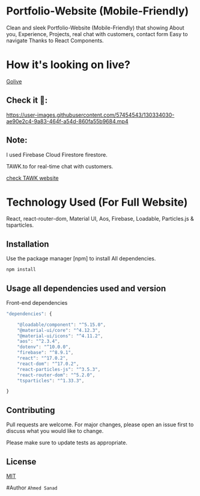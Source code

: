 
# Portfolio-Website (Mobile-Friendly)

Clean and sleek Portfolio-Website (Mobile-Friendly) that showing About you, Experience, Projects, real chat with customers, contact form Easy to navigate Thanks to React Components.


# How it's looking on live?

[Golive](https://ahmedsanadweb.com/)


## Check it 🤗:



https://user-images.githubusercontent.com/57454543/130334030-ae90e2c4-9a83-464f-a54d-860fa55b9684.mp4



## Note:

I used Firebase Cloud Firestore firestore.

TAWK.to for real-time chat with customers.

[check TAWK website](https://www.tawk.to/)


# Technology Used (For Full Website)

React,
react-router-dom, 
Material UI,
Aos,
Firebase,
Loadable,
Particles.js & tsparticles.


## Installation

Use the package manager [npm] to install All dependencies.

```bash
npm install
```


## Usage all dependencies used and version

Front-end dependencies
 
```javascript
"dependencies": {

    "@loadable/component": "^5.15.0",
    "@material-ui/core": "^4.12.3",
    "@material-ui/icons": "^4.11.2",
    "aos": "^2.3.4",
    "dotenv": "^10.0.0",
    "firebase": "^8.9.1",
    "react": "^17.0.2",
    "react-dom": "^17.0.2",
    "react-particles-js": "^3.5.3",
    "react-router-dom": "^5.2.0",
    "tsparticles": "^1.33.3",

}
```

## Contributing
Pull requests are welcome. For major changes, please open an issue first to discuss what you would like to change.

Please make sure to update tests as appropriate.

## License
[MIT](https://choosealicense.com/licenses/mit/)

#Author
`Ahmed Sanad`

